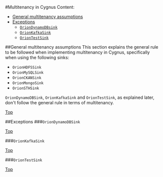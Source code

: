 #Multitenancy in Cygnus
Content:

* [General multitenancy assumptions](#section1)
* [Exceptions](#section2)
    * [`OrionDynamoDBsink`](#section.2.1)
    * [`OrionKafkaSink`](#section2.2)
    * [`OrionTestSink`](#section2.3)

##<a name="section1"></a>General multitenancy assumptions
This section explains the general rule to be followed when implementing multitenancy in Cygnus, specifically when using the following sinks:

* `OrionHDFSSink`
* `OrionMySQLSink`
* `OrionCKANSink`
* `OrionMongoSink`
* `OrionSTHSink`

`OrionDynamoDBSink`, `OrionKafkaSink` and `OrionTestSink`, as explained later, don't follow the general rule in terms of multitenancy.

[Top](#top)

##<a name="section2"></a>Exceptions
###<a name="section2.1"></a>`OrionDynamoDBSink`

[Top](#top)

###<a name="section2.2"></a>`OrionKafkaSink`

[Top](#top)

###<a name="section2.3"></a>`OrionTestSink`

[Top](#top)
